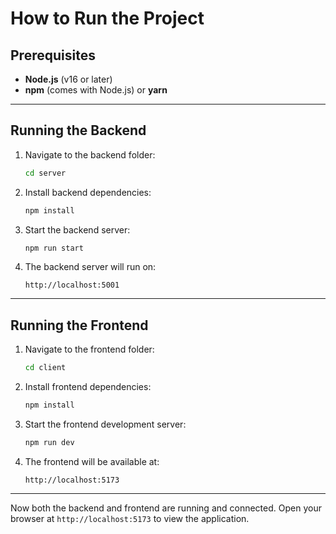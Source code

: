 # How to Run the Project

## Prerequisites

- **Node.js** (v16 or later)
- **npm** (comes with Node.js) or **yarn**

---

## Running the Backend

1. Navigate to the backend folder:
   ```bash
   cd server
   ```

2. Install backend dependencies:
   ```bash
   npm install
   ```

3. Start the backend server:
   ```bash
   npm run start
   ```

4. The backend server will run on:
   ```
   http://localhost:5001
   ```

---

## Running the Frontend

1. Navigate to the frontend folder:
   ```bash
   cd client
   ```

2. Install frontend dependencies:
   ```bash
   npm install
   ```

3. Start the frontend development server:
   ```bash
   npm run dev
   ```

4. The frontend will be available at:
   ```
   http://localhost:5173
   ```

---

Now both the backend and frontend are running and connected. Open your browser at `http://localhost:5173` to view the application.
